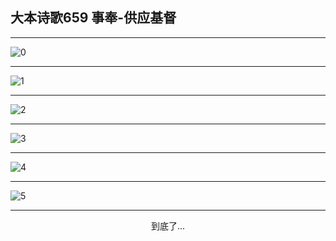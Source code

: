 
## 大本诗歌659 事奉-供应基督
        
<div id="aplayer0"></div>

---

<img alt="0" data-original="/data/d0657/0">

---

<img alt="1" data-original="/data/d0657/1">

---

<img alt="2" data-original="/data/d0657/2">

---

<img alt="3" data-original="/data/d0657/3">

---

<img alt="4" data-original="/data/d0657/4">

---

<img alt="5" data-original="/data/d0657/5">

---

<p style="text-align: center">到底了...</p>

<script src="/js/dist-view.js"></script>

<script>
MAIN.id = 'd0657';
        
const ap0 = new APlayer({
    container: document.getElementById('aplayer0'),
    volume: 1,
    loop: 'none',
    preload: 'none',
    audio: [{
        name: '大本诗歌659.mp3',
        artist: '大本诗歌',
        url: 'https://res.wx.qq.com/voice/getvoice?mediaid=MzI0NTk3MDM5M18yMjQ3NDk1OTc4',
        cover: '/favicon'
    }]
});
</script>
